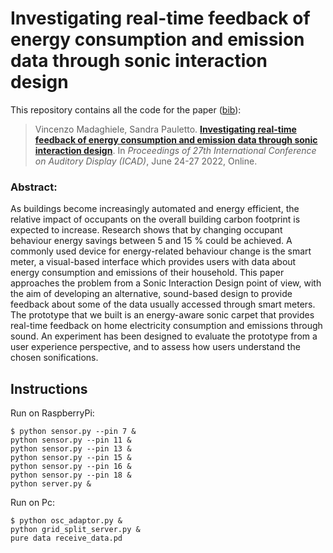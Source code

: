 # Investigating real-time feedback of energy consumption and emission data through sonic interaction design

This repository contains all the code for the paper ([bib](./investigating.bib)):

> Vincenzo Madaghiele, Sandra Pauletto.
> [**Investigating real-time feedback of energy consumption and emission data through sonic interaction design**]().
> In _Proceedings of 27th International Conference on Auditory Display (ICAD)_, June 24-27 2022, Online.


### Abstract:
As buildings become increasingly automated and energy efficient, the relative impact of occupants on the overall building carbon footprint is expected to increase. Research shows that by changing occupant behaviour energy savings between 5 and 15 \% could be achieved. A commonly used device for energy-related behaviour change is the smart meter, a visual-based interface which provides users with data about energy consumption and emissions of their household. 
This paper approaches the problem from a Sonic Interaction Design point of view, with the aim of developing an alternative, sound-based design to provide feedback about some of the data usually accessed through smart meters. The prototype that we built is an energy-aware sonic carpet that provides real-time feedback on home electricity consumption and emissions through sound. An experiment has been designed to evaluate the prototype from a user experience perspective, and to assess how users understand the chosen sonifications. 

## Instructions
Run on RaspberryPi:
```
$ python sensor.py --pin 7 &
python sensor.py --pin 11 &
python sensor.py --pin 13 &
python sensor.py --pin 15 &
python sensor.py --pin 16 &
python sensor.py --pin 18 &
python server.py &
```
Run on Pc:
```
$ python osc_adaptor.py &
python grid_split_server.py &
pure data receive_data.pd
```
